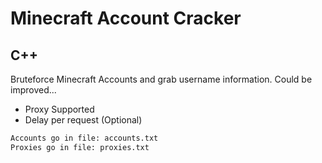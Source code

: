 # Minecraft Account Cracker
## C++

Bruteforce Minecraft Accounts and grab username information.
Could be improved...

- Proxy Supported
- Delay per request (Optional)

```sh
Accounts go in file: accounts.txt
Proxies go in file: proxies.txt
```
